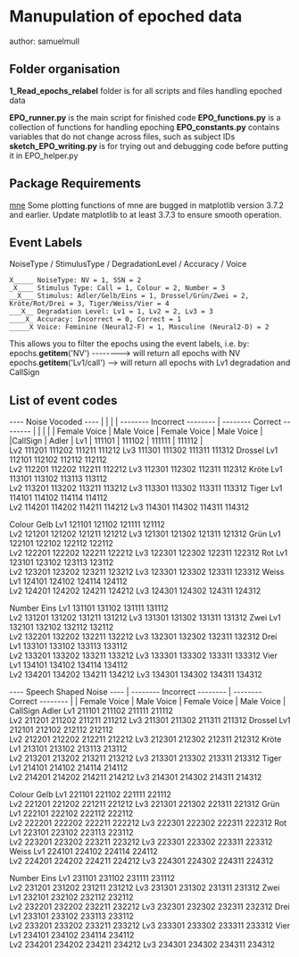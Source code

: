 # Manupulation of epoched data
author: samuelmull

## Folder organisation

**1_Read_epochs_relabel** folder is for all scripts and files handling epoched data

**EPO_runner.py** is the main script for finished code
**EPO_functions.py** is a collection of functions for handling epoching
**EPO_constants.py** contains variables that do not change across files, such as subject IDs
**sketch_EPO_writing.py** is for trying out and debugging code before putting it in EPO_helper.py


## Package Requirements

[mne](https://mne.tools/stable/install/index.html)
Some plotting functions of mne are bugged in matplotlib version 3.7.2 and earlier. Update matplotlib to at least 3.7.3 to ensure smooth operation.


## Event Labels

NoiseType / StimulusType / DegradationLevel / Accuracy / Voice
    
    
    X_____ NoiseType: NV = 1, SSN = 2
    _X____ Stimulus Type: Call = 1, Colour = 2, Number = 3
    __X___ Stimulus: Adler/Gelb/Eins = 1, Drossel/Grün/Zwei = 2, Kröte/Rot/Drei = 3, Tiger/Weiss/Vier = 4
    ___X__ Degradation Level: Lv1 = 1, Lv2 = 2, Lv3 = 3
    ____X_ Accuracy: Incorrect = 0, Correct = 1
    _____X Voice: Feminine (Neural2-F) = 1, Masculine (Neural2-D) = 2
  
  
This allows you to filter the epochs using the event labels, i.e. by:
    epochs.__getitem__('NV') --------> will return all epochs with NV
    epochs.__getitem__('Lv1/call') --> will return all epochs with Lv1 degradation and CallSign


## List of event codes

---- Noise Vocoded ----
|           |       |      | -------- Incorrect --------  |  -------- Correct  --------  |
|    	    |   	|	   | Female Voice | Male Voice    | Female Voice  | Male Voice   |
|CallSign	| Adler	| Lv1  | 111101	| 111102 | 111111 | 111112 |	
        	  		Lv2	  111201        111202	    	 111211		     111212
        	 		Lv3   111301        111302           111311          111312
            Drossel	Lv1	  112101	    112102  		 112112	      	 112112	 	
         	  		Lv2	  112201        112202	    	 112211		     112212
         	 		Lv3   112301        112302           112311          112312
            Kröte	Lv1	  113101	    113102  		 113113	      	 113112	 	
        	  		Lv2	  113201        113202	    	 113211		     113212
        	 		Lv3   113301        113302           113311          113312
            Tiger   Lv1	  114101	    114102  		 114114	      	 114112	 	
         	  		Lv2	  114201        114202	    	 114211		     114212
         	 		Lv3   114301        114302           114311          114312
         	 		
Colour  	Gelb	Lv1	  121101	    121102  		 121111	      	 121112	 	
        	  		Lv2	  121201        121202	    	 121211		     121212
        	 		Lv3   121301        121302           121311          121312
            Grün	Lv1	  122101	    122102  		 122112	      	 122112	 	
         	  		Lv2	  122201        122202	    	 122211		     122212
         	 		Lv3   122301        122302           122311          122312
            Rot 	Lv1	  123101	    123102  		 123113	      	 123112	 	
        	  		Lv2	  123201        123202	    	 123211		     123212
        	 		Lv3   123301        123302           123311          123312
            Weiss   Lv1	  124101	    124102  		 124114	      	 124112	 	
         	  		Lv2	  124201        124202	    	 124211		     124212
         	 		Lv3   124301        124302           124311          124312     
         	 		
Number  	Eins	Lv1	  131101	    131102  		 131111	      	 131112	 	
        	  		Lv2	  131201        131202	    	 131211		     131212
        	 		Lv3   131301        131302           131311          131312
            Zwei	Lv1	  132101	    132102  		 132112	      	 132112	 	
         	  		Lv2	  132201        132202	    	 132211		     132212
         	 		Lv3   132301        132302           132311          132312
            Drei 	Lv1	  133101	    133102  		 133113	      	 133112	 	
        	  		Lv2	  133201        133202	    	 133211		     133212
        	 		Lv3   133301        133302           133311          133312
            Vier    Lv1	  134101	    134102  		 134114	      	 134112	 	
         	  		Lv2	  134201        134202	    	 134211		     134212
         	 		Lv3   134301        134302           134311          134312           	 		    	 		
 
---- Speech Shaped Noise ----
    	      			| -------- Incorrect --------  |  -------- Correct  --------  |
    	       			| Female Voice | Male Voice    | Female Voice  | Male Voice   |
CallSign	Adler	Lv1	  211101	    211102  		 211111	      	 211112	 	
        	  		Lv2	  211201        211202	    	 211211		     211212
        	 		Lv3   211301        211302           211311          211312
            Drossel	Lv1	  212101	    212102  		 212112	      	 212112	 	
         	  		Lv2	  212201        212202	    	 212211		     212212
         	 		Lv3   212301        212302           212311          212312
            Kröte	Lv1	  213101	    213102  		 213113	      	 213112	 	
        	  		Lv2	  213201        213202	    	 213211		     213212
        	 		Lv3   213301        213302           213311          213312
            Tiger   Lv1	  214101	    214102  		 214114	      	 214112	 	
         	  		Lv2	  214201        214202	    	 214211		     214212
         	 		Lv3   214301        214302           214311          214312
         	 		
Colour  	Gelb	Lv1	  221101	    221102  		 221111	      	 221112	 	
        	  		Lv2	  221201        221202	    	 221211		     221212
        	 		Lv3   221301        221302           221311          221312
            Grün	Lv1	  222101	    222102  		 222112	      	 222112	 	
         	  		Lv2	  222201        222202	    	 222211		     222212
         	 		Lv3   222301        222302           222311          222312
            Rot 	Lv1	  223101	    223102  		 223113	      	 223112	 	
        	  		Lv2	  223201        223202	    	 223211		     223212
        	 		Lv3   223301        223302           223311          223312
            Weiss   Lv1	  224101	    224102  		 224114	      	 224112	 	
         	  		Lv2	  224201        224202	    	 224211		     224212
         	 		Lv3   224301        224302           224311          224312     
         	 		
Number  	Eins	Lv1	  231101	    231102  		 231111	      	 231112	 	
        	  		Lv2	  231201        231202	    	 231211		     231212
        	 		Lv3   231301        231302           231311          231312
            Zwei	Lv1	  232101	    232102  		 232112	      	 232112	 	
         	  		Lv2	  232201        232202	    	 232211		     232212
         	 		Lv3   232301        232302           232311          232312
            Drei 	Lv1	  233101	    233102  		 233113	      	 233112	 	
        	  		Lv2	  233201        233202	    	 233211		     233212
        	 		Lv3   233301        233302           233311          233312
            Vier    Lv1	  234101	    234102  		 234114	      	 234112	 	
         	  		Lv2	  234201        234202	    	 234211		     234212
         	 		Lv3   234301        234302           234311          234312     
